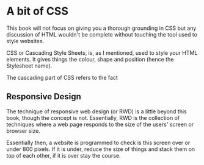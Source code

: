# A bit of CSS

This book will not focus on giving you a thorough grounding in CSS but any discussion of HTML wouldn't be complete without touching the tool used to style websites.

CSS or Cascading Style Sheets, is, as I mentioned, used to style your HTML elements. It gives things the colour, shape and position (hence the Stylesheet name).

The cascading part of CSS refers to the fact 





## Responsive Design

The technique of responsive web design (or RWD) is a little beyond this book, though the concept is not. Essentially, RWD is the collection of techniques where a web page responds to the size of the users' screen or browser size.

Essentially then, a website is programmed to check is this screen over or under 800 pixels. If it is under, reduce the size of things and stack them on top of each other, if it is over stay the course.

